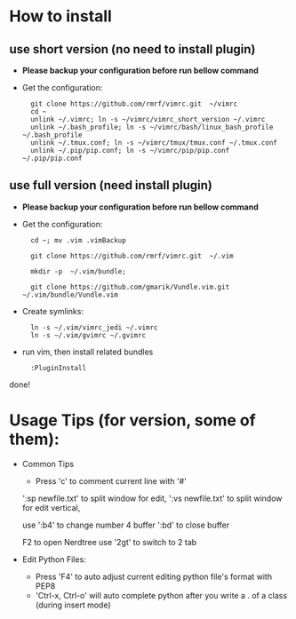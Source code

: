 
# How to install

## use short version (no need to install plugin)

* **Please backup your configuration before run bellow command**

* Get the configuration:

        git clone https://github.com/rmrf/vimrc.git  ~/vimrc
        cd ~
        unlink ~/.vimrc; ln -s ~/vimrc/vimrc_short_version ~/.vimrc
        unlink ~/.bash_profile; ln -s ~/vimrc/bash/linux_bash_profile ~/.bash_profile
        unlink ~/.tmux.conf; ln -s ~/vimrc/tmux/tmux.conf ~/.tmux.conf
        unlink ~/.pip/pip.conf; ln -s ~/vimrc/pip/pip.conf ~/.pip/pip.conf


## use full version (need install plugin)

* **Please backup your configuration before run bellow command**


* Get the configuration:

        cd ~; mv .vim .vimBackup

        git clone https://github.com/rmrf/vimrc.git  ~/.vim

        mkdir -p  ~/.vim/bundle; 

        git clone https://github.com/gmarik/Vundle.vim.git ~/.vim/bundle/Vundle.vim

* Create symlinks:

        ln -s ~/.vim/vimrc_jedi ~/.vimrc
        ln -s ~/.vim/gvimrc ~/.gvimrc

* run vim, then install related bundles

        :PluginInstall

done!


# Usage Tips (for version, some of them):

* Common Tips

    - Press 'c' to comment current line with '#'

    ':sp newfile.txt' to split window for edit,
    ':vs newfile.txt' to split window for edit vertical,
    
    use ':b4' to change number 4 buffer
        ':bd' to close buffer

    F2 to open Nerdtree
    use '2gt' to switch to 2 tab

* Edit Python Files:

    - Press 'F4' to auto adjust current editing python file's format with PEP8
    - 'Ctrl-x, Ctrl-o' will auto complete python after you write a . of a class (during insert mode)

